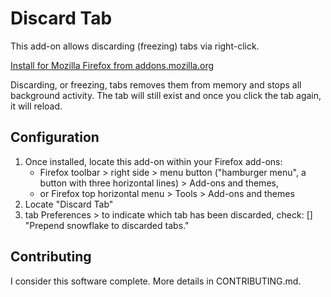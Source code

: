 # Discard Tab

This add-on allows discarding (freezing) tabs via right-click.

[Install for Mozilla Firefox from addons.mozilla.org](https://addons.mozilla.org/en-US/firefox/addon/discard-tab/)


Discarding, or freezing, tabs removes them from memory and stops all background activity.
The tab will still exist and once you click the tab again, it will reload.

## Configuration

1. Once installed, locate this add-on within your Firefox add-ons:
   - Firefox toolbar > right side > menu button ("hamburger menu", a button with three horizontal
     lines) > Add-ons and themes,
   - or Firefox top horizontal menu > Tools > Add-ons and themes
2. Locate "Discard Tab"
3. tab Preferences > to indicate which tab has been discarded, check: [] "Prepend snowflake to
   discarded tabs."

## Contributing
I consider this software complete. More details in CONTRIBUTING.md.


